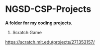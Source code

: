 # <h1> NGSD-CSP-Projects
**A folder for my coding projects.**
1. Scratch Game

https://scratch.mit.edu/projects/271353157/
